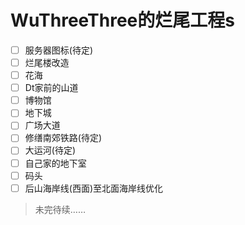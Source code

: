 # WuThreeThree的烂尾工程s
- [ ] 服务器图标(待定)
- [ ] 烂尾楼改造
- [ ] 花海
- [ ] Dt家前的山道
- [ ] 博物馆
- [ ] 地下城
- [ ] 广场大道
- [ ] 修缮南郊铁路(待定)
- [ ] 大运河(待定)
- [ ] 自己家的地下室
- [ ] 码头
- [ ] 后山海岸线(西面)至北面海岸线优化

> 未完待续……


